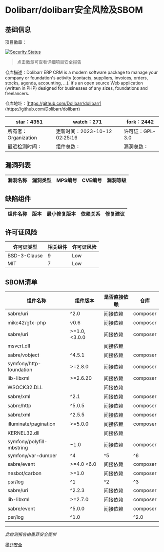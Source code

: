 # Dolibarr/dolibarr安全风险及SBOM

## 基础信息

项目徽章：

[![Security Status](https://www.murphysec.com/platform3/v31/badge/1712178262490005504.svg)](https://www.murphysec.com/console/report/1692966901520420864/1712178262490005504)

> 点击徽章可查看详细项目安全报告

仓库描述：Dolibarr ERP CRM is a modern software package to manage your company or foundation's activity (contacts, suppliers, invoices, orders, stocks, agenda, accounting, ...). it's an open source Web application (written in PHP) designed for businesses of any sizes, foundations and freelancers.

仓库地址：[https://github.com/Dolibarr/dolibarr](https://github.com/Dolibarr/dolibarr)

| star：4351 | watch：271 | fork：2442 |
| ----------- | -------------- | ------------ |
| 所有者：Organization | 更新时间：2023-10-12 02:25:16 | 许可证：GPL-3.0 |
| 最近检测时间： | 组件总数： | 漏洞总数： |




## 漏洞列表

| 漏洞名称 | 漏洞类型 | MPS编号 | CVE编号 | 漏洞等级 |
| ------- | ------ | ------- | ------ | ----- |





## 缺陷组件

| 组件名称 | 版本 | 最小修复版本 | 依赖关系 | 修复建议 |
| -------- | ---- | ------------ | -------- | -------- |





## 许可证风险

| 许可证类型 | 相关组件 | 许可证风险 |
| ---------- | -------- | ---------- |
|BSD-3-Clause|9|Low|
|MIT|7|Low|




## SBOM清单

| 组件名称 | 组件版本 | 是否直接依赖 | 仓库 |
| -------- | -------- | ------------ | ---- |
|sabre/uri|^2.0|间接依赖|composer|
|mike42/gfx-php|v0.6|间接依赖|composer|
|sabre/uri|>=1.0,<3.0.0|间接依赖|composer|
|msvcrt.dll||间接依赖||
|sabre/vobject|^4.5.1|间接依赖|composer|
|symfony/http-foundation|>=2.8.0|间接依赖|composer|
|lib-libxml|>=2.6.20|间接依赖|composer|
|WSOCK32.DLL||间接依赖||
|sabre/xml|^2.1|间接依赖|composer|
|sabre/http|^5.0.5|间接依赖|composer|
|sabre/xml|^2.5.5|间接依赖|composer|
|illuminate/pagination|>=5.0.0|间接依赖|composer|
|KERNEL32.dll||间接依赖||
|symfony/polyfill-mbstring|~1.0|间接依赖|composer|
|symfony/var-dumper|^4|^5|^6|间接依赖|composer|
|sabre/event|>=4.0 <6.0|间接依赖|composer|
|nesbot/carbon|>=1.0|间接依赖|composer|
|psr/log|^1|^2|^3|间接依赖|composer|
|sabre/uri|^2.2.3|间接依赖|composer|
|lib-libxml|>=2.7.0|间接依赖|composer|
|sabre/event|^5.0.0|间接依赖|composer|
|psr/log|^1.0 || ^2.0 || ^3.0|间接依赖|composer|


------

*此检测报告由墨菲安全提供*

[墨菲安全](www.murphysec.com)